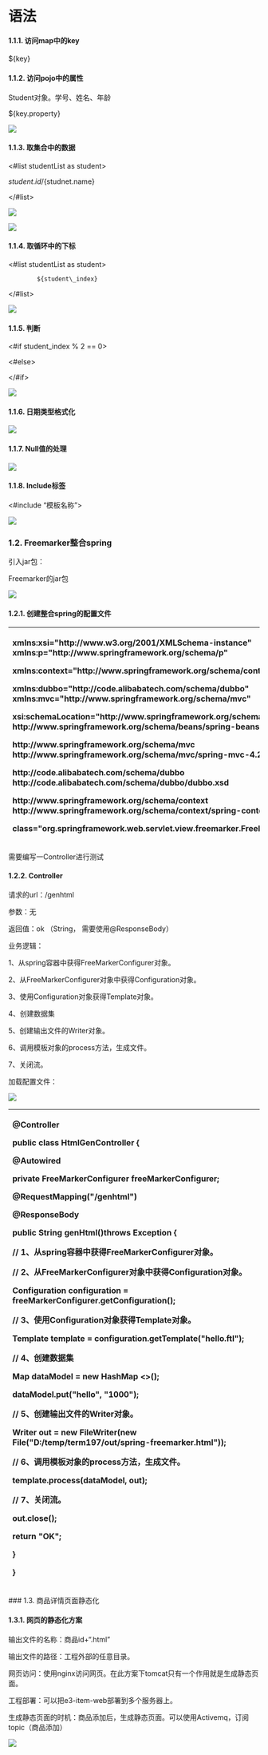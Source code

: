# 语法

#### 1.1.1.                  访问map中的key

${key}

#### 1.1.2.                  访问pojo中的属性

Student对象。学号、姓名、年龄

${key.property}

![](../../../.gitbook/assets/image%20%28148%29.png)

#### 1.1.3.                  取集合中的数据

&lt;\#list studentList as student&gt;

${student.id}/${studnet.name}

&lt;/\#list&gt;

![](../../../.gitbook/assets/image%20%28228%29.png)

![](../../../.gitbook/assets/image%20%28231%29.png)

#### 1.1.4.                  取循环中的下标

&lt;\#list studentList as student&gt;

            ${student\_index}

&lt;/\#list&gt;

![](../../../.gitbook/assets/image%20%284%29.png)

#### 1.1.5.                  判断

&lt;\#if student\_index % 2 == 0&gt;

&lt;\#else&gt;

&lt;/\#if&gt;

![](../../../.gitbook/assets/image%20%28251%29.png)

#### 1.1.6.                  日期类型格式化

![](../../../.gitbook/assets/image%20%28286%29.png)

#### 1.1.7.                  Null值的处理

![](../../../.gitbook/assets/image%20%2888%29.png)

#### 1.1.8.                  Include标签

&lt;\#include “模板名称”&gt;

![](../../../.gitbook/assets/image%20%28275%29.png)

### 1.2. Freemarker整合spring

引入jar包：

Freemarker的jar包

![](../../../.gitbook/assets/image%20%28106%29.png)

#### 1.2.1.                  创建整合spring的配置文件

<table>
  <thead>
    <tr>
      <th style="text-align:left">
        <p>
          <?xml version="1.0" encoding="UTF-8" ?>
        </p>
        <p>
          <beans xmlns="http://www.springframework.org/schema/beans" </p>
            <p>xmlns:xsi="http://www.w3.org/2001/XMLSchema-instance" xmlns:p="http://www.springframework.org/schema/p"</p>
            <p>xmlns:context="http://www.springframework.org/schema/context"</p>
            <p>xmlns:dubbo="http://code.alibabatech.com/schema/dubbo" xmlns:mvc="http://www.springframework.org/schema/mvc"</p>
            <p>xsi:schemaLocation="http://www.springframework.org/schema/beans http://www.springframework.org/schema/beans/spring-beans.xsd</p>
            <p>http://www.springframework.org/schema/mvc http://www.springframework.org/schema/mvc/spring-mvc-4.2.xsd</p>
            <p>http://code.alibabatech.com/schema/dubbo http://code.alibabatech.com/schema/dubbo/dubbo.xsd</p>
            <p>http://www.springframework.org/schema/context http://www.springframework.org/schema/context/spring-context.xsd"></p>
            <p>
              <bean id="freemarkerConfig" </p>
                <p>class="org.springframework.web.servlet.view.freemarker.FreeMarkerConfigurer"></p>
                <p>
                  <property name="templateLoaderPath" value="/WEB-INF/ftl/" />
                </p>
                <p>
                  <property name="defaultEncoding" value="UTF-8" />
                </p>
                <p>
              </bean>
              </p>
              <p>
          </beans>
          </p>
      </th>
    </tr>
  </thead>
  <tbody></tbody>
</table>需要编写一Controller进行测试

#### 1.2.2.                  Controller

请求的url：/genhtml

参数：无

返回值：ok （String， 需要使用@ResponseBody）

业务逻辑：

1、从spring容器中获得FreeMarkerConfigurer对象。

2、从FreeMarkerConfigurer对象中获得Configuration对象。

3、使用Configuration对象获得Template对象。

4、创建数据集

5、创建输出文件的Writer对象。

6、调用模板对象的process方法，生成文件。

7、关闭流。

加载配置文件：

![](../../../.gitbook/assets/image%20%28242%29.png)

<table>
  <thead>
    <tr>
      <th style="text-align:left">
        <p>@Controller</p>
        <p><b>public</b>  <b>class</b> HtmlGenController {</p>
        <p>@Autowired</p>
        <p> <b>private</b> FreeMarkerConfigurer freeMarkerConfigurer;</p>
        <p>@RequestMapping("/genhtml")</p>
        <p>@ResponseBody</p>
        <p> <b>public</b> String genHtml()<b>throws</b> Exception {</p>
        <p>// 1、从spring容器中获得FreeMarkerConfigurer对象。</p>
        <p>// 2、从FreeMarkerConfigurer对象中获得Configuration对象。</p>
        <p>Configuration configuration = freeMarkerConfigurer.getConfiguration();</p>
        <p>// 3、使用Configuration对象获得Template对象。</p>
        <p>Template template = configuration.getTemplate("hello.ftl");</p>
        <p>// 4、创建数据集</p>
        <p>Map dataModel = <b>new</b> HashMap
          <>();</p>
        <p>dataModel.put("hello", "1000");</p>
        <p>// 5、创建输出文件的Writer对象。</p>
        <p>Writer out = <b>new</b> FileWriter(<b>new</b> File("D:/temp/term197/out/spring-freemarker.html"));</p>
        <p>// 6、调用模板对象的process方法，生成文件。</p>
        <p>template.process(dataModel, out);</p>
        <p>// 7、关闭流。</p>
        <p>out.close();</p>
        <p> <b>return</b> "OK";</p>
        <p>}</p>
        <p>}</p>
      </th>
    </tr>
  </thead>
  <tbody></tbody>
</table>### 1.3. 商品详情页面静态化

#### 1.3.1.                  网页的静态化方案

输出文件的名称：商品id+“.html”

输出文件的路径：工程外部的任意目录。

网页访问：使用nginx访问网页。在此方案下tomcat只有一个作用就是生成静态页面。

工程部署：可以把e3-item-web部署到多个服务器上。

生成静态页面的时机：商品添加后，生成静态页面。可以使用Activemq，订阅topic（商品添加）

![](../../../.gitbook/assets/image%20%2899%29.png)

